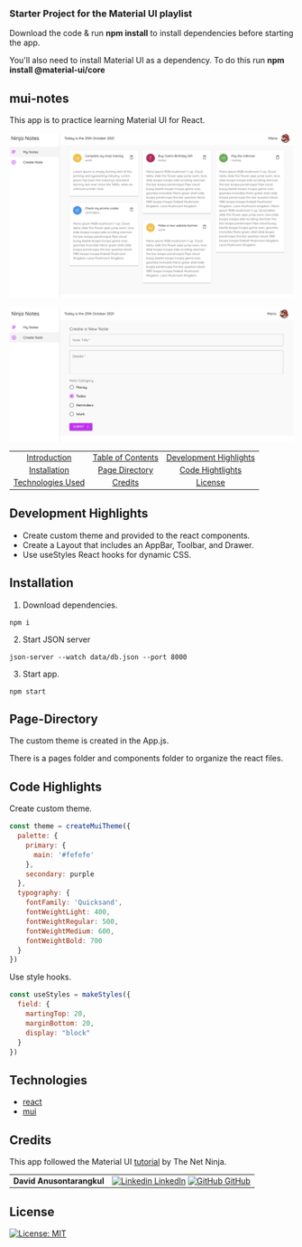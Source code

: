 ### Starter Project for the Material UI playlist

Download the code & run **npm install** to install dependencies before starting the app.

You'll also need to install Material UI as a dependency. To do this run **npm install @material-ui/core**

## mui-notes

This app is to practice learning Material UI for React.

![screenshot1](screenshot1.png)

![screenshot2](screenshot2.png)

|                                         |                                         |                                                   |
| :-------------------------------------: | :-------------------------------------: | :-----------------------------------------------: |
|       [Introduction](#mui-notes)        | [Table of Contents](#table-of-contents) | [Development Highlights](#development-highlights) |
|      [Installation](#installation)      |    [Page Directory](#page-directory)    |       [Code Hightlights](#code-highlights)        |
| [Technologies Used](#Technologies-Used) |           [Credits](#Credits)           |                [License](#License)                |

## Development Highlights

- Create custom theme and provided to the react components.
- Create a Layout that includes an AppBar, Toolbar, and Drawer.
- Use useStyles React hooks for dynamic CSS.

## Installation

1. Download dependencies.

```
npm i
```

2. Start JSON server

```
json-server --watch data/db.json --port 8000
```

3. Start app.

```
npm start
```

## Page-Directory

The custom theme is created in the App.js.

There is a pages folder and components folder to organize the react files.

## Code Highlights

Create custom theme.

```JavaScript
const theme = createMuiTheme({
  palette: {
    primary: {
      main: '#fefefe'
    },
    secondary: purple
  },
  typography: {
    fontFamily: 'Quicksand',
    fontWeightLight: 400,
    fontWeightRegular: 500,
    fontWeightMedium: 600,
    fontWeightBold: 700
  }
})
```

Use style hooks.

```JavaScript
const useStyles = makeStyles({
  field: {
    martingTop: 20,
    marginBottom: 20,
    display: "block"
  }
})
```

## Technologies

- [react](https://reactjs.org/)
- [mui](https://mui.com/)

## Credits

This app followed the Material UI [tutorial](https://www.youtube.com/watch?v=0KEpWHtG10M&list=PL4cUxeGkcC9gjxLvV4VEkZ6H6H4yWuS58) by The Net Ninja.

|                           |                                                                                                                                                                                                       |
| ------------------------- | ----------------------------------------------------------------------------------------------------------------------------------------------------------------------------------------------------- |
| **David Anusontarangkul** | [![Linkedin](https://i.stack.imgur.com/gVE0j.png) LinkedIn](https://www.linkedin.com/in/anusontarangkul/) [![GitHub](https://i.stack.imgur.com/tskMh.png) GitHub](https://github.com/anusontarangkul) |

## License

[![License: MIT](https://img.shields.io/badge/License-MIT-yellow.svg)](https://opensource.org/licenses/MIT)
